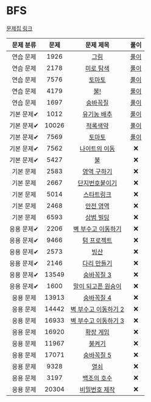 # BFS

[문제집 링크](https://www.acmicpc.net/workbook/view/7313)

| 문제 분류 | 문제 | 문제 제목 | 풀이 |
| :--: | :--: | :--: | :--: |
| 연습 문제 | 1926 | [그림](https://www.acmicpc.net/problem/1926) | [풀이](./그림.cpp) |
| 연습 문제 | 2178 | [미로 탐색](https://www.acmicpc.net/problem/2178) | [풀이](./미로탐색.cpp) |
| 연습 문제 | 7576 | [토마토](https://www.acmicpc.net/problem/7576) | [풀이](./토마토.cpp) |
| 연습 문제 | 4179 | [불!](https://www.acmicpc.net/problem/4179) | [풀이](./불.cpp) |
| 연습 문제 | 1697 | [숨바꼭질](https://www.acmicpc.net/problem/1697) | [풀이](./숨바꼭질.cpp) |
| 기본 문제✔ | 1012 | [유기농 배추](https://www.acmicpc.net/problem/1012) | [풀이](./유기농배추.cpp) |
| 기본 문제✔ | 10026 | [적록색약](https://www.acmicpc.net/problem/10026) | [풀이](./적록색약.cpp) |
| 기본 문제✔ | 7569 | [토마토](https://www.acmicpc.net/problem/7569) | [풀이](./토마토3D.cpp) |
| 기본 문제✔ | 7562 | [나이트의 이동](https://www.acmicpc.net/problem/7562) | ❌ |
| 기본 문제✔ | 5427 | [불](https://www.acmicpc.net/problem/5427) | ❌ |
| 기본 문제 | 2583 | [영역 구하기](https://www.acmicpc.net/problem/2583) | ❌ |
| 기본 문제 | 2667 | [단지번호붙이기](https://www.acmicpc.net/problem/2667) | ❌ |
| 기본 문제 | 5014 | [스타트링크](https://www.acmicpc.net/problem/5014) | ❌ |
| 기본 문제 | 2468 | [안전 영역](https://www.acmicpc.net/problem/2468) | ❌ |
| 기본 문제 | 6593 | [상범 빌딩](https://www.acmicpc.net/problem/6593) | ❌ |
| 응용 문제✔ | 2206 | [벽 부수고 이동하기](https://www.acmicpc.net/problem/2206) | ❌ |
| 응용 문제✔ | 9466 | [텀 프로젝트](https://www.acmicpc.net/problem/9466) | ❌ |
| 응용 문제✔ | 2573 | [빙산](https://www.acmicpc.net/problem/2573) | ❌ |
| 응용 문제✔ | 2146 | [다리 만들기](https://www.acmicpc.net/problem/2146) | ❌ |
| 응용 문제✔ | 13549 | [숨바꼭질 3](https://www.acmicpc.net/problem/13549) | ❌ |
| 응용 문제✔ | 1600 | [말이 되고픈 원숭이](https://www.acmicpc.net/problem/1600) | ❌ |
| 응용 문제 | 13913 | [숨바꼭질 4](https://www.acmicpc.net/problem/13913) | ❌ |
| 응용 문제 | 14442 | [벽 부수고 이동하기 2](https://www.acmicpc.net/problem/14442) | ❌ |
| 응용 문제 | 16933 | [벽 부수고 이동하기 3](https://www.acmicpc.net/problem/16933) | ❌ |
| 응용 문제 | 16920 | [확장 게임](https://www.acmicpc.net/problem/16920) | ❌ |
| 응용 문제 | 11967 | [불켜기](https://www.acmicpc.net/problem/11967) | ❌ |
| 응용 문제 | 17071 | [숨바꼭질 5](https://www.acmicpc.net/problem/17071) | ❌ |
| 응용 문제 | 9328 | [열쇠](https://www.acmicpc.net/problem/9328) | ❌ |
| 응용 문제 | 3197 | [백조의 호수](https://www.acmicpc.net/problem/3197) | ❌ |
| 응용 문제 | 20304 | [비밀번호 제작](https://www.acmicpc.net/problem/20304) | ❌ |